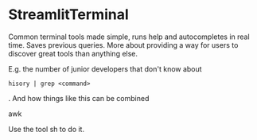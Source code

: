 # StreamlitTerminal
Common terminal tools made simple, runs help and autocompletes in real time. Saves previous queries. More about providing a way for users to discover great tools than anything else.

E.g. the number of junior developers that don't know about 
```
hisory | grep <command>
```
. And how things like this can be combined

awk  

Use the tool sh to do it.
